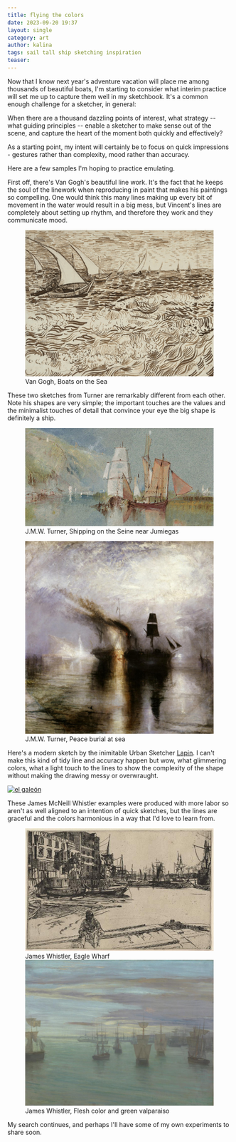 ```yaml
---
title: flying the colors
date: 2023-09-20 19:37
layout: single
category: art
author: kalina
tags: sail tall ship sketching inspiration
teaser: 
---
```

Now that I know next year's adventure vacation will place me among thousands of beautiful boats, I'm starting to consider what interim practice will set me up to capture them well in my sketchbook. It's a common enough challenge for a sketcher, in general: 

When there are a thousand dazzling points of interest, what strategy -- what guiding principles -- enable a sketcher to make sense out of the scene, and capture the heart of the moment both quickly and effectively?

As a starting point, my intent will certainly be to focus on quick impressions - gestures rather than complexity, mood rather than accuracy.

Here are a few samples I'm hoping to practice emulating.

First off, there's Van Gogh's beautiful line work. It's the fact that he keeps the soul of the linework when reproducing in paint that makes his paintings so compelling. One would think this many lines making up every bit of movement in the water would result in a big mess, but Vincent's lines are completely about setting up rhythm, and therefore they work and they communicate mood.

<figure>
<img src="/assets/img/photos/van_gogh-boats_on_the_sea.jpg" />
<figcaption>Van Gogh, Boats on the Sea
</figcaption>
</figure>

These two sketches from Turner are remarkably different from each other. Note his shapes are very simple; the important touches are the values and the minimalist touches of detail that convince your eye the big shape is definitely a ship.

<figure>
<img src = "/assets/img/photos/turner_Shipping-on-the-seine-near-jumieges.jpg" />
<figcaption>J.M.W. Turner, Shipping on the Seine near Jumiegas</figcaption>
</figure>

<figure>
<img src = "/assets/img/photos/turner-peace-burial-at-sea-1842.jpg" />
<figcaption>J.M.W. Turner, Peace burial at sea</figcaption>
</figure>

Here's a modern sketch by the inimitable Urban Sketcher [Lapin](https://www.lesillustrationsdelapin.com/). I can't make this kind of tidy line and accuracy happen but wow, what glimmering colors, what a light touch to the lines to show the complexity of the shape without making the drawing messy or overwraught.

<a data-flickr-embed="true" href="https://www.flickr.com/photos/lapinbarcelona/46260779222/in/pool-517265@N20/" title="el galeón"><img src="https://live.staticflickr.com/4842/46260779222_9fb18b5d62.jpg" width="500" height="375" alt="el galeón"/></a><script async src="//embedr.flickr.com/assets/client-code.js" charset="utf-8"></script>

These James McNeill Whistler examples were produced with more labor so aren't as well aligned to an intention of quick sketches, but the lines are graceful and the colors harmonious in a way that I'd love to learn from.

<figure>
<img src = "/assets/img/photos/whistler_eagle-wharf.jpg" />
<figcaption>James Whistler, Eagle Wharf</figcaption>
<img src = "/assets/img/photos/whistler_crepuscule-in-flesh-color-and-green-valparaiso.jpg" />
<figcaption>James Whistler, Flesh color and green valparaiso</figcaption>
</figure>

My search continues, and perhaps I'll have some of my own experiments to share soon.
